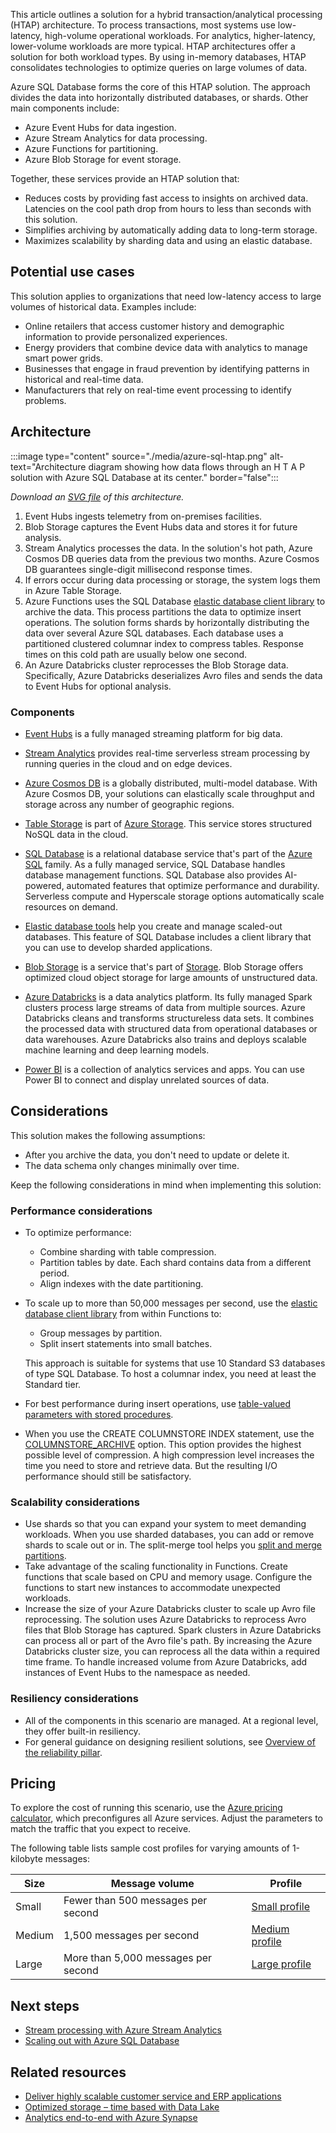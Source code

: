 This article outlines a solution for a hybrid transaction/analytical processing (HTAP) architecture. To process transactions, most systems use low-latency, high-volume operational workloads. For analytics, higher-latency, lower-volume workloads are more typical. HTAP architectures offer a solution for both workload types. By using in-memory databases, HTAP consolidates technologies to optimize queries on large volumes of data.

Azure SQL Database forms the core of this HTAP solution. The approach divides the data into horizontally distributed databases, or shards. Other main components include:

- Azure Event Hubs for data ingestion.
- Azure Stream Analytics for data processing.
- Azure Functions for partitioning.
- Azure Blob Storage for event storage.

Together, these services provide an HTAP solution that:

- Reduces costs by providing fast access to insights on archived data. Latencies on the cool path  drop from hours to less than seconds with this solution.
- Simplifies archiving by automatically adding data to long-term storage.
- Maximizes scalability by sharding data and using an elastic database.

## Potential use cases

This solution applies to organizations that need low-latency access to large volumes of historical data. Examples include:

- Online retailers that access customer history and demographic information to provide personalized experiences.
- Energy providers that combine device data with analytics to manage smart power grids.
- Businesses that engage in fraud prevention by identifying patterns in historical and real-time data.
- Manufacturers that rely on real-time event processing to identify problems.

## Architecture

:::image type="content" source="./media/azure-sql-htap.png" alt-text="Architecture diagram showing how data flows through an H T A P solution with Azure SQL Database at its center." border="false":::

*Download an [SVG file][SVG file of architecture diagram] of this architecture.*

1. Event Hubs ingests telemetry from on-premises facilities.
1. Blob Storage captures the Event Hubs data and stores it for future analysis.
1. Stream Analytics processes the data. In the solution's hot path, Azure Cosmos DB queries data from the previous two months. Azure Cosmos DB guarantees single-digit millisecond response times.
1. If errors occur during data processing or storage, the system logs them in Azure Table Storage.
1. Azure Functions uses the SQL Database [elastic database client library][Building scalable cloud databases] to archive the data. This process partitions the data to optimize insert operations. The solution forms shards by horizontally distributing the data over several Azure SQL databases. Each database uses a partitioned clustered columnar index to compress tables. Response times on this cold path are usually below one second.
1. An Azure Databricks cluster reprocesses the Blob Storage data. Specifically, Azure Databricks deserializes Avro files and sends the data to Event Hubs for optional analysis.

### Components

- [Event Hubs][Event Hubs] is a fully managed streaming platform for big data.

- [Stream Analytics][Azure Stream Analytics] provides real-time serverless stream processing by running queries in the cloud and on edge devices.

- [Azure Cosmos DB][Azure Cosmos DB] is a globally distributed, multi-model database. With Azure Cosmos DB, your solutions can elastically scale throughput and storage across any number of geographic regions.

- [Table Storage][Table storage] is part of [Azure Storage][Azure Storage documentation]. This service stores structured NoSQL data in the cloud.

- [SQL Database][Azure SQL Database] is a relational database service that's part of the [Azure SQL][Azure SQL] family. As a fully managed service, SQL Database handles database management functions. SQL Database also provides AI-powered, automated features that optimize performance and durability. Serverless compute and Hyperscale storage options automatically scale resources on demand.

- [Elastic database tools][Get started with Elastic Database Tools] help you create and manage scaled-out databases. This feature of SQL Database includes a client library that you can use to develop sharded applications.

- [Blob Storage][Azure Blob Storage] is a service that's part of [Storage][Azure Storage documentation]. Blob Storage offers optimized cloud object storage for large amounts of unstructured data.

- [Azure Databricks][Azure Databricks] is a data analytics platform. Its fully managed Spark clusters process large streams of data from multiple sources. Azure Databricks cleans and transforms structureless data sets. It combines the processed data with structured data from operational databases or data warehouses. Azure Databricks also trains and deploys scalable machine learning and deep learning models.

- [Power BI][Power BI] is a collection of analytics services and apps. You can use Power BI to connect and display unrelated sources of data.

## Considerations

This solution makes the following assumptions:

- After you archive the data, you don't need to update or delete it.
- The data schema only changes minimally over time.

Keep the following considerations in mind when implementing this solution:

### Performance considerations

- To optimize performance:

  - Combine sharding with table compression.
  - Partition tables by date. Each shard contains data from a different period.
  - Align indexes with the date partitioning.

- To scale up to more than 50,000 messages per second, use the [elastic database client library][Building scalable cloud databases] from within Functions to:

  - Group messages by partition.
  - Split insert statements into small batches.

  This approach is suitable for systems that use 10 Standard S3 databases of type SQL Database. To host a columnar index, you need at least the Standard tier.

- For best performance during insert operations, use [table-valued parameters with stored procedures][Use Table-Valued Parameters (Database Engine)].
- When you use the CREATE COLUMNSTORE INDEX statement, use the [COLUMNSTORE_ARCHIVE][CREATE COLUMNSTORE INDEX - DATA_COMPRESSION option] option. This option provides the highest possible level of compression. A high compression level increases the time you need to store and retrieve data. But the resulting I/O performance should still be satisfactory.

### Scalability considerations

- Use shards so that you can expand your system to meet demanding workloads. When you use sharded databases, you can add or remove shards to scale out or in. The split-merge tool helps you [split and merge partitions][Deploy a split-merge service to move data between sharded databases].
- Take advantage of the scaling functionality in Functions. Create functions that scale based on CPU and memory usage. Configure the functions to start new instances to accommodate unexpected workloads.
- Increase the size of your Azure Databricks cluster to scale up Avro file reprocessing. The solution uses Azure Databricks to reprocess Avro files that Blob Storage has captured. Spark clusters in Azure Databricks can process all or part of the Avro file's path. By increasing the Azure Databricks cluster size, you can reprocess all the data within a required time frame. To handle increased volume from Azure Databricks, add instances of Event Hubs to the namespace as needed.

### Resiliency considerations

- All of the components in this scenario are managed. At a regional level, they offer built-in resiliency.
- For general guidance on designing resilient solutions, see [Overview of the reliability pillar][Overview of the reliability pillar].

## Pricing

To explore the cost of running this scenario, use the [Azure pricing calculator][Azure pricing calculator], which preconfigures all Azure services. Adjust the parameters to match the traffic that you expect to receive.

The following table lists sample cost profiles for varying amounts of 1-kilobyte messages:

|Size | Message volume | Profile |
|---|---|---|
| Small | Fewer than 500 messages per second | [Small profile][Small cost profile] |
| Medium | 1,500 messages per second | [Medium profile][Medium cost profile] |
| Large | More than 5,000 messages per second | [Large profile][Large cost profile] |

## Next steps

- [Stream processing with Azure Stream Analytics][Stream processing with Azure Stream Analytics]
- [Scaling out with Azure SQL Database][Scaling out with Azure SQL Database]

## Related resources

- [Deliver highly scalable customer service and ERP applications][Deliver highly scalable customer service and ERP applications]
- [Optimized storage – time based with Data Lake][Optimized storage – time based with Data Lake]
- [Analytics end-to-end with Azure Synapse][Analytics end-to-end with Azure Synapse]

[Azure Blob Storage]: https://azure.microsoft.com/services/storage/blobs
[Azure Cosmos DB]: https://azure.microsoft.com/services/cosmos-db
[Azure Databricks]: https://azure.microsoft.com/services/databricks
[Analytics end-to-end with Azure Synapse]: ../dataplate2e/data-platform-end-to-end.yml
[Azure pricing calculator]: https://azure.microsoft.com/pricing/calculator
[Azure SQL]: https://azure.microsoft.com/products/azure-sql
[Azure SQL Database]: https://azure.microsoft.com/products/azure-sql/database
[Azure Storage documentation]: /azure/storage
[Azure Stream Analytics]: https://azure.microsoft.com/services/stream-analytics
[Building scalable cloud databases]: /azure/azure-sql/database/elastic-database-client-library#client-capabilities
[CREATE COLUMNSTORE INDEX - DATA_COMPRESSION option]: /sql/t-sql/statements/create-columnstore-index-transact-sql?view=sql-server-ver15#data_compression--columnstore--columnstore_archive
[Deliver highly scalable customer service and ERP applications]: ../../solution-ideas/articles/erp-customer-service.yml
[Deploy a split-merge service to move data between sharded databases]: /azure/azure-sql/database/elastic-scale-configure-deploy-split-and-merge
[Event Hubs]: https://azure.microsoft.com/services/event-hubs
[Get started with Elastic Database Tools]: /azure/azure-sql/database/elastic-scale-get-started
[Large cost profile]: https://azure.com/e/0d1106de9a5e428a83bcdcb4440e0ea4
[Medium cost profile]: https://azure.com/e/1fafd04b0a3f4896873550e16eef19ab
[Optimized storage – time based with Data Lake]: ../../solution-ideas/articles/optimized-storage-time-based-data-lake.yml
[Overview of the reliability pillar]: /azure/architecture/framework/resiliency/overview
[Power BI]: https://powerbi.microsoft.com
[Scaling out with Azure SQL Database]: /azure/azure-sql/database/elastic-scale-introduction
[Small cost profile]: https://azure.com/e/48812c1a50dd4415a005d8c9bc620a30
[Stream processing with Azure Stream Analytics]: ../../reference-architectures/data/stream-processing-stream-analytics.yml
[SVG file of architecture diagram]: ./media/azure-sql-htap.svg
[Table storage]: https://azure.microsoft.com/services/storage/tables
[Use Table-Valued Parameters (Database Engine)]: /sql/relational-databases/tables/use-table-valued-parameters-database-engine?view=sql-server-ver15#Benefits
